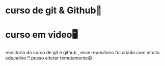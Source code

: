 # curso de git & Github🐙
# curso em video🖥️
 reositorio do curso de git e github , esse repositorio foi criado com  intuito educativo !!
posso alterar remotamente😄
